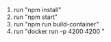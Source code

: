 1. run "npm install"
2. run "npm start"
3. run "npm run build-container"
4. run "docker run -p 4200:4200 <name>"